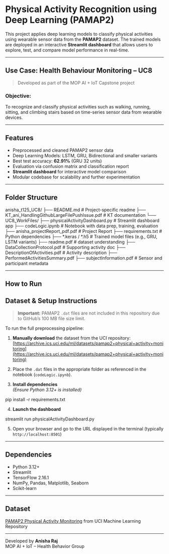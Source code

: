 #  Physical Activity Recognition using Deep Learning (PAMAP2)

This project applies deep learning models to classify physical activities using wearable sensor data from the **PAMAP2** dataset. The trained models are deployed in an interactive **Streamlit dashboard** that allows users to explore, test, and compare model performance in real-time.

---

## Use Case: Health Behaviour Monitoring – UC8  
> Developed as part of the MOP AI + IoT Capstone project

### Objective:
To recognize and classify physical activities such as walking, running, sitting, and climbing stairs based on time-series sensor data from wearable devices.

---

## Features

- Preprocessed and cleaned PAMAP2 sensor data  
- Deep Learning Models: LSTM, GRU, Bidirectional and smaller variants  
- Best test accuracy: **62.91%** (GRU 32 units)  
- Evaluation via confusion matrix and classification report  
- **Streamlit dashboard** for interactive model comparison  
- Modular codebase for scalability and further experimentation  

---

## Folder Structure

anisha_t125_UC8/
├── README.md                          # Project-specific readme
├── KT_ani_HandlingGithubLargeFilePushIssue.pdf  # KT documentation
└── UC8_WorkFiles/
    ├── physicalActivityDashboard.py  # Streamlit dashboard app
    ├── codeLogic.ipynb               # Notebook with data prep, training, evaluation
    ├── anisha_projectReport_pdf.pdf        # Project Report
    ├── requirements.txt              # Python dependencies
    ├── *.keras / *.h5                # Trained model files (e.g., GRU, LSTM variants)
    ├── readme.pdf                    # dataset understanding
    ├── DataCollectionProtocol.pdf    # Supporting activity doc
    ├── DescriptionOfActivities.pdf   # Activity description
    ├── PerformedActivitiesSummary.pdf
    ├── subjectInformation.pdf        # Sensor and participant metadata



---

## How to Run

## Dataset & Setup Instructions

> **Important:** PAMAP2 `.dat` files are not included in this repository due to GitHub’s 100 MB file size limit.

To run the full preprocessing pipeline:

1. **Manually download** the dataset from the UCI repository:  
   [https://archive.ics.uci.edu/ml/datasets/pamap2+physical+activity+monitoring](https://archive.ics.uci.edu/ml/datasets/pamap2+physical+activity+monitoring)

2. Place the `.dat` files in the appropriate folder as referenced in the notebook (`codeLogic.ipynb`).


3. **Install dependencies**  
   *(Ensure Python 3.12+ is installed)*

pip install -r requirements.txt

4. **Launch the dashboard**

streamlit run physicalActivityDashboard.py

5. Open your browser and go to the URL displayed in the terminal (typically `http://localhost:8501`)

---

## Dependencies
- Python 3.12+  
- Streamlit  
- TensorFlow 2.16.1  
- NumPy, Pandas, Matplotlib, Seaborn  
- Scikit-learn  

---

## Dataset
[PAMAP2 Physical Activity Monitoring](https://archive.ics.uci.edu/dataset/231/pamap2+physical+activity+monitoring) from UCI Machine Learning Repository

---

Developed by **Anisha Raj**  
MOP AI + IoT – Health Behavior Group
